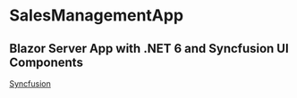 # SalesManagementApp
 Blazor Server App with .NET 6 and Syncfusion UI Components
 --
 [Syncfusion](https://www.syncfusion.com/)
